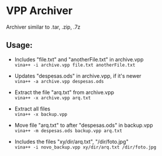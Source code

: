 # VPP Archiver
Archiver similar to .tar, .zip, .7z

## Usage: 
- Includes "file.txt" and "anotherFile.txt" in archive.vpp  
```vina++ -i archive.vpp file.txt anotherFile.txt```

- Updates "despesas.ods" in archive.vpp, if it's newer  
```vina++ -a archive.vpp despesas.ods```

- Extract the file "arq.txt" from archive.vpp  
```vina++ -x archive.vpp arq.txt```

- Extract all files  
```vina++ -x backup.vpp```

- Move file "arq.txt" to after "despesas.ods" in backup.vpp  
```vina++ -m despesas.ods backup.vpp arq.txt```

- Includes the files "xy/dir/arq.txt", "/dir/foto.jpg"   
```vina++ -i novo_backup.vpp xy/dir/arq.txt /dir/foto.jpg```
